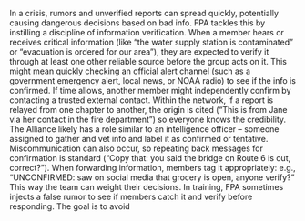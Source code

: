In a crisis, rumors and unverified reports can spread quickly, potentially causing dangerous decisions based on bad info. FPA tackles this by instilling a discipline of information verification. When a member hears or receives critical information (like “the water supply station is contaminated” or “evacuation is ordered for our area”), they are expected to verify it through at least one other reliable source before the group acts on it. This might mean quickly checking an official alert channel (such as a government emergency alert, local news, or NOAA radio) to see if the info is confirmed. If time allows, another member might independently confirm by contacting a trusted external contact. Within the network, if a report is relayed from one chapter to another, the origin is cited (“This is from Jane via her contact in the fire department”) so everyone knows the credibility. The Alliance likely has a role similar to an intelligence officer – someone assigned to gather and vet info and label it as confirmed or tentative. Miscommunication can also occur, so repeating back messages for confirmation is standard (“Copy that: you said the bridge on Route 6 is out, correct?”). When forwarding information, members tag it appropriately: e.g., “UNCONFIRMED: saw on social media that grocery is open, anyone verify?” This way the team can weight their decisions. In training, FPA sometimes injects a false rumor to see if members catch it and verify before responding. The goal is to avoid
